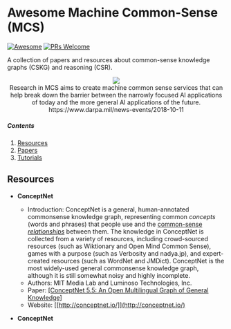 # Awesome Machine Common-Sense (MCS)
[![Awesome](https://cdn.rawgit.com/sindresorhus/awesome/d7305f38d29fed78fa85652e3a63e154dd8e8829/media/badge.svg)](https://github.com/sindresorhus/awesome)
[![PRs Welcome](https://img.shields.io/badge/PRs-welcome-brightgreen.svg?style=flat-square)](http://makeapullrequest.com)

A collection of papers and resources about common-sense knowledge graphs (CSKG) and reasoning (CSR). 

<p align="center">
  <img src="https://www.darpa.mil/DDM_Gallery/teaching-machines-619-316.jpg">
  <br><span>Research in MCS aims to create machine common sense services that can help break down the barrier between the narrowly focused AI applications of today and the more general AI applications of the future. <br> https://www.darpa.mil/news-events/2018-10-11</span>
</p>

##### Contents  

1. [Resources](#resources)  
2. [Papers](#papers)
3. [Tutorials](#tutorials)



## Resources
- **ConceptNet**
  - Introduction: ConceptNet is a general, human-annotated commonsense knowledge graph, representing common *concepts* (words and phrases) that people use and the [common-sense *relationships*](https://github.com/commonsense/conceptnet5/wiki/Relations) between them. The knowledge in ConceptNet is collected from a variety of resources, including crowd-sourced resources (such as Wiktionary and Open Mind Common Sense), games with a purpose (such as Verbosity and nadya.jp), and expert-created resources (such as WordNet and JMDict). ConceptNet is the most widely-used general commonsense knowledge graph, although it is still somewhat noisy and highly incomplete. 
  - Authors: MIT Media Lab and Luminoso Technologies, Inc.
  - Paper: [[ConceptNet 5.5: An Open Multilingual Graph of General Knowledge]](https://arxiv.org/abs/1612.03975)
  - Website: [[http://conceptnet.io/]](http://conceptnet.io/)


- **ConceptNet**
